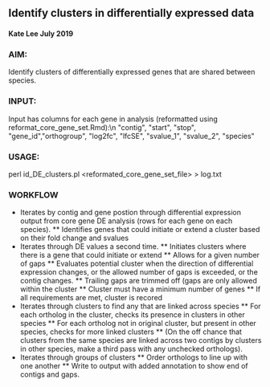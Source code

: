## Identify clusters in differentially expressed data

#### Kate Lee July 2019


### AIM:
Identify clusters of differentially expressed genes that are shared between species.

### INPUT:
Input has columns for each gene in analysis (reformatted using reformat_core_gene_set.Rmd):\n
"contig", "start", "stop", "gene_id","orthogroup", "log2fc", "lfcSE", "svalue_1", "svalue_2", "species"

### USAGE:
perl id_DE_clusters.pl <reformated_core_gene_set_file> > log.txt

### WORKFLOW
* Iterates by contig and gene postion through differential expression output from core gene DE analysis (rows for each gene on each species). 
**  Identifies genes that could initiate or extend a cluster based on their fold change and svalues
* Iterates through DE values a second time. 
**  Initiates clusters where there is a gene that could initiate or extend
**  Allows for a given number of gaps
**  Evaluates potential cluster when the direction of differential expression changes, or the allowed number of gaps is exceeded, or the contig changes.
**  Trailing gaps are trimmed off (gaps are only allowed within the cluster 
**  Cluster must have a minimum number of genes 
**  If all requirements are met, cluster is recored
* Iterates through clusters to find any that are linked across species
**  For each ortholog in the cluster, checks its presence in clusters in other species
**  For each ortholog not in original cluster, but present in other species, checks for more linked clusters
**  (On the off chance that clusters from the same species are linked across two contigs by clusters in other species, make a third pass with any unchecked orthologs).
* Iterates through groups of clusters
**  Order orthologs to line up with one another
**  Write to output with added annotation to show end of contigs and gaps. 
